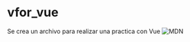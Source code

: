 # vfor_vue

Se crea un archivo para realizar una practica con Vue
<img src="https://user-images.githubusercontent.com/80425451/118333131-d08c8780-b4d0-11eb-9599-2f3dda586a01.png" alt="MDN">
